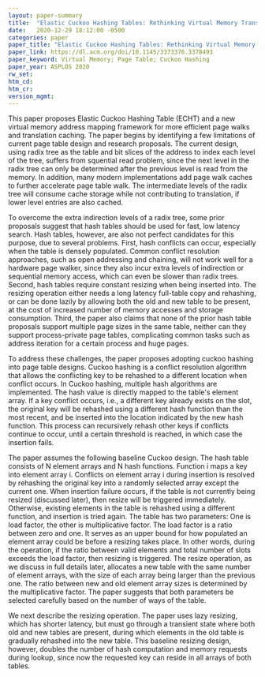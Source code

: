 ```yaml
---
layout: paper-summary
title:  "Elastic Cuckoo Hashing Tables: Rethinking Virtual Memory Translation for Parallelism"
date:   2020-12-29 18:12:00 -0500
categories: paper
paper_title: "Elastic Cuckoo Hashing Tables: Rethinking Virtual Memory Translation for Parallelism"
paper_link: https://dl.acm.org/doi/10.1145/3373376.3378493
paper_keyword: Virtual Memory; Page Table; Cuckoo Hashing
paper_year: ASPLOS 2020
rw_set:
htm_cd:
htm_cr:
version_mgmt:
---
```


This paper proposes Elastic Cuckoo Hashing Table (ECHT) and a new virtual memory address mapping framework for more
efficient page walks and translation caching.
The paper begins by identifying a few limitations of current page table design and research proposals. 
The current design, using radix tree as the table and bit slices of the address to index each level of the tree,
suffers from squential read problem, since the next level in the radix tree can only be determined after the 
previous level is read from the memory.
In addition, many modern implementations add page walk caches to further accelerate page table walk. The intermediate 
levels of the radix tree will consume cache storage while not contributing to translation, if lower level entries
are also cached.

To overcome the extra indirection levels of a radix tree, some prior proposals suggest that hash tables should be used 
for fast, low latency search. Hash tables, however, are also not perfect candidates for this purpose, due to several
problems. First, hash conflicts can occur, especially when the table is densely populated. Common conflict resolution
approaches, such as open addressing and chaining, will not work well for a hardware page walker, since they also
incur extra levels of indirection or sequential memory access, which can even be slower than radix trees.
Second, hash tables require constant resizing when being inserted into. The resizing operation either needs a long 
latency full-table copy and rehashing, or can be done lazily by allowing both the old and new table to be present, 
at the cost of increased number of memory accesses and storage consumption.
Third, the paper also claims that none of the prior hash table proposals support multiple page sizes in the same table,
neither can they support process-private page tables, complicating common tasks such as address iteration for a 
certain process and huge pages.

To address these challenges, the paper proposes adopting cuckoo hashing into page table designs. Cuckoo hashing is a 
conflict resolution algorithm that allows the conflicting key to be rehashed to a different location when conflict 
occurs. In Cuckoo hashing, multiple hash algorithms are implemented. The hash value is directly mapped to the table's
element array. If a key conflict occurs, i.e., a different key already exists on the slot, the original key will be
rehashed using a different hash function than the most recent, and be inserted into the location indicated by the
new hash function. This process can recursively rehash other keys if conflicts continue to occur, until a certain
threshold is reached, in which case the insertion fails.

The paper assumes the following baseline Cuckoo design. The hash table consists of N element arrays and N hash 
functions. Function i maps a key into element array i. Conflicts on element array i during insertion is resolved
by rehashing the original key into a randomly selected array except the current one.
When insertion failure occurs, if the table is not currently being resized (discussed later), then resize will
be triggered immediately. Otherwise, existing elements in the table is rehashed using a different function, and
insertion is tried again. The table has two parameters: One is load factor, the other is multiplicative factor.
The load factor is a ratio between zero and one. It serves as an upper bound for how populated an element array
could be before a resizing takes place. In other words, during the operation, if the ratio between valid elements
and total number of slots exceeds the load factor, then resizing is triggered.
The resize operation, as we discuss in full details later, allocates a new table with the same number of 
element arrays, with the size of each array being larger than the previous one. The ratio between new and old element
array sizes is determined by the multiplicative factor. The paper suggests that both parameters be selected carefully
based on the number of ways of the table.

We next describe the resizing operation. The paper uses lazy resizing, which has shorter latency, but must go through
a transient state where both old and new tables are present, during which elements in the old table is gradually
rehashed into the new table. 
This baseline resizing design, however, doubles the number of hash computation and memory requests during lookup, 
since now the requested key can reside in all arrays of both tables.
